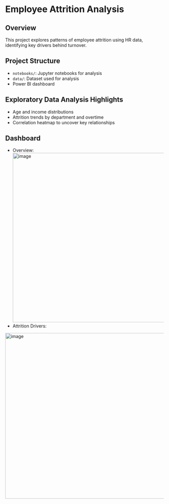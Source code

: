 # Employee Attrition Analysis

## Overview
This project explores patterns of employee attrition using HR data, identifying key drivers behind turnover.

## Project Structure
- `notebooks/`: Jupyter notebooks for analysis
- `data/`: Dataset used for analysis
- Power BI dashboard

## Exploratory Data Analysis Highlights
- Age and income distributions
- Attrition trends by department and overtime
- Correlation heatmap to uncover key relationships

## Dashboard
- Overview:
  <img width="967" height="539" alt="image" src="https://github.com/user-attachments/assets/d748a937-07eb-4dd0-8dd5-d82fb0a605b5" />
- Attrition Drivers:
<img width="942" height="527" alt="image" src="https://github.com/user-attachments/assets/b6b24bbf-717c-4b27-94ff-1f860d18e42d" />


